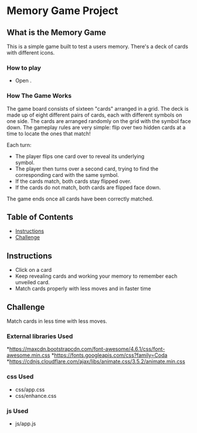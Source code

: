 # Memory Game Project

## What is the Memory Game
This is a simple game built to test a users memory. There's a deck of cards with different icons. 

### How to play

* Open . 

### How The Game Works

The game board consists of sixteen "cards" arranged in a grid. The deck is made up of eight different pairs of cards, each with different symbols on one side. The cards are arranged randomly on the grid with the symbol face down. The gameplay rules are very simple: flip over two hidden cards at a time to locate the ones that match!

Each turn:

   * The player flips one card over to reveal its underlying   
     symbol.
   * The player then turns over a second card, trying to find the   corresponding card with the same symbol.
   * If the cards match, both cards stay flipped over.
   * If the cards do not match, both cards are flipped face down.

The game ends once all cards have been correctly matched.

## Table of Contents

* [Instructions](#instructions)
* [Challenge](#Challenge)

## Instructions

* Click on a card
* Keep revealing cards and working your memory to remember each unveiled card.
* Match cards properly with less moves and in faster time

## Challenge
Match cards in less time with less moves.

### External libraries Used

*https://maxcdn.bootstrapcdn.com/font-awesome/4.6.1/css/font-awesome.min.css
*https://fonts.googleapis.com/css?family=Coda
*https://cdnjs.cloudflare.com/ajax/libs/animate.css/3.5.2/animate.min.css

### css Used
* css/app.css
* css/enhance.css

### js Used
* js/app.js
